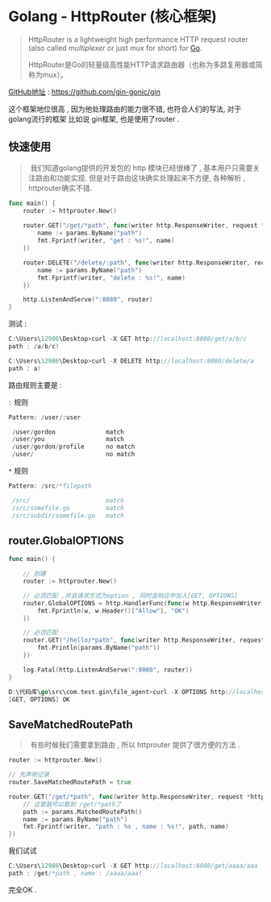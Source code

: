 # Golang - HttpRouter (核心框架)

>HttpRouter is a lightweight high performance HTTP request router (also called *multiplexer* or just *mux* for short) for [Go](https://golang.org/).
>
>HttpRouter是Go的轻量级高性能HTTP请求路由器（也称为多路复用器或简称为mux）。

[GitHub地址](https://github.com/gin-gonic/gin) : https://github.com/gin-gonic/gin

  这个框架地位很高 , 因为他处理路由的能力很不错, 也符合人们的写法, 对于golang流行的框架 比如说 gin框架, 也是使用了router . 



## 快速使用

> ​	我们知道golang提供的开发包的 http 模块已经很棒了 , 基本用户只需要关注路由和功能实现. 但是对于路由这块确实处理起来不方便, 各种解析 , httprouter确实不错. 



```go
func main() {
	router := httprouter.New()
	
	router.GET("/get/*path", func(writer http.ResponseWriter, request *http.Request, params httprouter.Params) {
		name := params.ByName("path")
		fmt.Fprintf(writer, "get : %s!", name)
	})

    router.DELETE("/delete/:path", func(writer http.ResponseWriter, request *http.Request, params httprouter.Params) {
		name := params.ByName("path")
		fmt.Fprintf(writer, "delete : %s!", name)
	})

	http.ListenAndServe(":8080", router)
}
```

测试 : 

```go
C:\Users\12986\Desktop>curl -X GET http://localhost:8080/get/a/b/c        
path : /a/b/c!
```

```go
C:\Users\12986\Desktop>curl -X DELETE http://localhost:8080/delete/a      
path : a!
```



路由规则主要是 : 

`:` 规则

```go
Pattern: /user/:user

 /user/gordon              match
 /user/you                 match
 /user/gordon/profile      no match
 /user/                    no match
```

`*` 规则

```go
Pattern: /src/*filepath

 /src/                     match
 /src/somefile.go          match
 /src/subdir/somefile.go   match
```



## router.GlobalOPTIONS

```go
func main() {

	// 创建
	router := httprouter.New()

	// 必须匹配 ,并且请求方式为option , 同时会响应中加入[GET, OPTIONS]
	router.GlobalOPTIONS = http.HandlerFunc(func(w http.ResponseWriter, r *http.Request) {
		fmt.Fprintln(w, w.Header()["Allow"], "OK")
	})

	// 必须匹配
	router.GET("/hello/*path", func(writer http.ResponseWriter, request *http.Request, params httprouter.Params) {
		fmt.Println(params.ByName("path"))
	})

	log.Fatal(http.ListenAndServe(":8080", router))
}
```

```go
D:\代码库\go\src\com.test.gin\file_agent>curl -X OPTIONS http://localhost:8080/hello/test
[GET, OPTIONS] OK
```



## SaveMatchedRoutePath

> ​	有些时候我们需要拿到路由 , 所以 httprouter 提供了很方便的方法 . 

```go
router := httprouter.New()

// 先声明记录
router.SaveMatchedRoutePath = true

router.GET("/get/*path", func(writer http.ResponseWriter, request *http.Request, params httprouter.Params) {
    // 这里就可以取到 /get/*path了 
    path := params.MatchedRoutePath()
    name := params.ByName("path")
    fmt.Fprintf(writer, "path : %s , name : %s!", path, name)
})
```

我们试试

```go
C:\Users\12986\Desktop>curl -X GET http://localhost:8080/get/aaaa/aaa     
path : /get/*path , name : /aaaa/aaa!
```

完全OK . 



